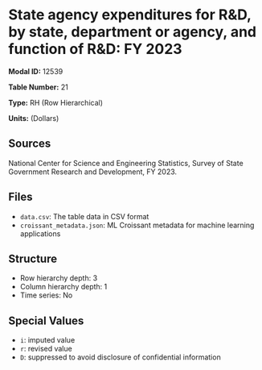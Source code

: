 # State agency expenditures for R&D, by state, department or agency, and function of R&D: FY 2023

**Modal ID:** 12539

**Table Number:** 21

**Type:** RH (Row Hierarchical)

**Units:** (Dollars)

## Sources

National Center for Science and Engineering Statistics, Survey of State Government Research and Development, FY 2023.

## Files

- `data.csv`: The table data in CSV format
- `croissant_metadata.json`: ML Croissant metadata for machine learning applications

## Structure

- Row hierarchy depth: 3
- Column hierarchy depth: 1
- Time series: No

## Special Values

- `i`: imputed value
- `r`: revised value
- `D`: suppressed to avoid disclosure of confidential information

